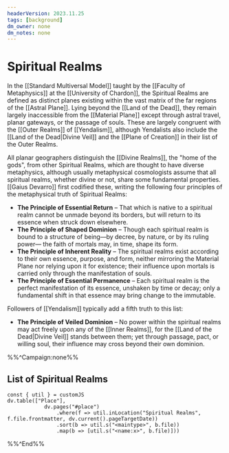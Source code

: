 ```yaml
---
headerVersion: 2023.11.25
tags: [background]
dm_owner: none
dm_notes: none
---
```

# Spiritual Realms

In the [[Standard Multiversal Model]] taught by the [[Faculty of Metaphysics]] at the [[University of Chardon]], the Spiritual Realms are defined as distinct planes existing within the vast matrix of the far regions of the [[Astral Plane]].  Lying beyond the [[Land of the Dead]], they remain largely inaccessible from the [[Material Plane]] except through astral travel, planar gateways, or the passage of souls. These are largely congruent with the [[Outer Realms]] of [[Yendalism]], although Yendalists also include the [[Land of the Dead|Divine Veil]] and the [[Plane of Creation]] in their list of the Outer Realms. 

All planar geographers distinguish the [[Divine Realms]], the "home of the gods", from other Spiritual Realms, which are thought to have diverse metaphysics, although usually metaphysical cosmologists assume that all spiritual realms, whether divine or not, share some fundamental properties. [[Gaius Devarro]] first codified these, writing the following four principles of the metaphysical truth of Spiritual Realms:
- **The Principle of Essential Return** – That which is native to a spiritual realm cannot be unmade beyond its borders, but will return to its essence when struck down elsewhere.
- **The Principle of Shaped Dominion** – Though each spiritual realm is bound to a structure of being—by decree, by nature, or by its ruling power— the faith of mortals may, in time, shape its form.
- **The Principle of Inherent Reality** – The spiritual realms exist according to their own essence, purpose, and form, neither mirroring the Material Plane nor relying upon it for existence; their influence upon mortals is carried only through the manifestation of souls.
- **The Principle of Essential Permanence** – Each spiritual realm is the perfect manifestation of its essence, unshaken by time or decay; only a fundamental shift in that essence may bring change to the immutable.

Followers of [[Yendalism]] typically add a fifth truth to this list:
- **The Principle of Veiled Dominion** – No power within the spiritual realms may act freely upon any of the [[Inner Realms]], for the [[Land of the Dead|Divine Veil]] stands between them; yet through passage, pact, or willing soul, their influence may cross beyond their own dominion.

%%^Campaign:none%%
## List of Spiritual Realms

```dataviewjs
const { util } = customJS
dv.table(["Place"], 
			dv.pages("#place")
				.where(f => util.inLocation("Spiritual Realms", f.file.frontmatter, dv.current().pageTargetDate))
				.sort(b => util.s("<maintype>", b.file))
				.map(b => [util.s("<name:x>", b.file)]))
```

%%^End%%